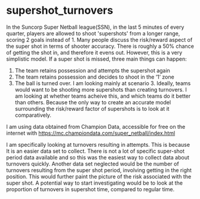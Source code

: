 # supershot_turnovers
In the Suncorp Super Netball league(SSN), in the last 5 minutes of every quarter, players are allowed to shoot 'supershots' from a longer range, scoring 2 goals instead of 1. 
Many people discuss the risk/reward aspect of the super shot in terms of shooter accuracy. There is roughly a 50% chance of getting the shot in, and therefore it evens out. However, this is a very simplistic model. If a super shot is missed, three main things can happen: 
1. The team retains possession and attempts the supershot again
2. The team retains possession and decides to shoot in the ‘1’ zone
3. The ball is turned over. 
I am looking mainly at scenario 3. Ideally, teams would want to be shooting more supershots than creating turnovers. 
I am looking at whether teams acheive this, and which teams do it better than others. Because the only way to create an accurate model surrounding the risk/reward factor of supershots is to look at it comparatively. 

I am using data obtained from Champion Data, accessible for free on the internet with https://mc.championdata.com/super_netball/index.html

I am specifically looking at turnovers resulting in attempts. This is because It is an easier data set to collect. There is not a lot of specific super-shot period data available and so this was the easiest way to collect data about turnovers quickly. 
Another data set neglected would be the number of turnovers resulting from the super shot period, involving getting in the right position. This would further paint the picture of the risk associated with the super shot. A potential way to start investigating would be to look at the proportion of turnovers in supershot time, compared to regular time. 

